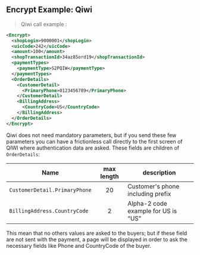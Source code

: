 
## Encrypt Example: Qiwi

> Qiwi call example :

```xml
<Encrypt>
  <shopLogin>9000001</shopLogin>
  <uicCode>242</uicCode>
  <amount>100</amount>
  <shopTransactionId>34az85ord19</shopTransactionId>
  <paymentTypes>
    <paymentType>S2PQIW</paymentType>
  </paymentTypes>
  <OrderDetails>
    <CustomerDetail>
      <PrimaryPhone>0123456789</PrimaryPhone>
    </CustomerDetail>
    <BillingAddress>
      <CountryCode>US</CountryCode>
    </BillingAddress>
  </OrderDetails>
</Encrypt>
```

Qiwi does not need mandatory parameters, but if you send these few parameters you can have a frictionless call directly to the first screen of QIWI where authentication data are asked. These fields are children of `OrderDetails`:

| Name | max length | description |
| ---- | :--------: | ----------- |
| `CustomerDetail.PrimaryPhone` | 20 | Customer's phone including prefix |
| `BillingAddress.CountryCode` | 2 | Alpha-2 code example for US is “US” |

This mean that no others values are asked to the buyers; but if these field are not sent with the payment, a page will be displayed in order to ask the necessary fields like Phone and CountryCode of the buyer.
